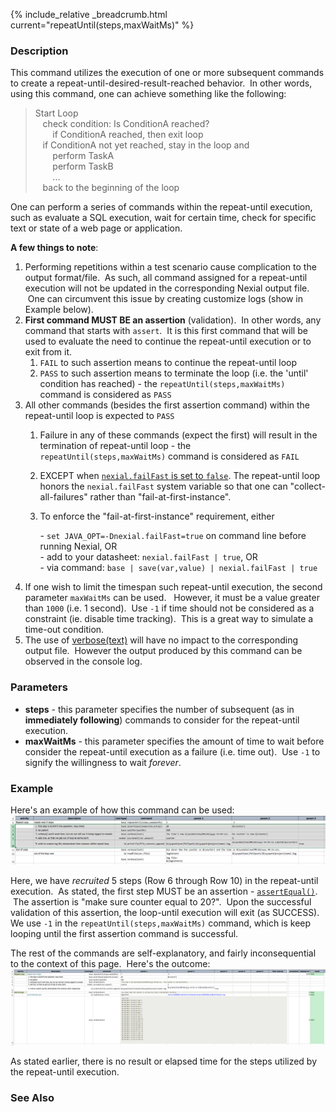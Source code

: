 {% include_relative _breadcrumb.html current="repeatUntil(steps,maxWaitMs)" %}


### Description
This command utilizes the execution of one or more subsequent commands to create a repeat-until-desired-result-reached 
behavior.  In other words, using this command, one can achieve something like the following:

> Start Loop<br/>
> &nbsp;&nbsp; check condition: Is ConditionA reached?<br/>
> &nbsp;&nbsp;&nbsp;&nbsp;&nbsp;&nbsp; if ConditionA reached, then exit loop<br/>
> &nbsp;&nbsp; if ConditionA not yet reached, stay in the loop and<br/>
> &nbsp;&nbsp;&nbsp;&nbsp;&nbsp;&nbsp; perform TaskA<br/>
> &nbsp;&nbsp;&nbsp;&nbsp;&nbsp;&nbsp; perform TaskB<br/>
> &nbsp;&nbsp;&nbsp;&nbsp;&nbsp;&nbsp; ...<br/>
> &nbsp;&nbsp; back to the beginning of the loop

One can perform a series of commands within the repeat-until execution, such as evaluate a SQL execution, wait for 
certain time, check for specific text or state of a web page or application.

**A few things to note**:
1. Performing repetitions within a test scenario cause complication to the output format/file.  As such, all command 
   assigned for a repeat-until execution will not be updated in the corresponding Nexial output file.  One can 
   circumvent this issue by creating customize logs (show in Example below).
2. **First command MUST BE an assertion** (validation).  In other words, any command that starts with `assert`.  It 
   is this first command that will be used to evaluate the need to continue the repeat-until execution or to exit 
   from it.
   1. `FAIL` to such assertion means to continue the repeat-until loop
   2. `PASS` to such assertion means to terminate the loop (i.e. the 'until' condition has reached) - the 
   `repeatUntil(steps,maxWaitMs)` command is considered as `PASS`
3. All other commands (besides the first assertion command) within the repeat-until loop is expected to `PASS`
   1. Failure in any of these commands (expect the first) will result in the termination of repeat-until loop - the 
   `repeatUntil(steps,maxWaitMs)` command is considered as `FAIL`
   2. EXCEPT when [`nexial.failFast` is set to `false`](../../systemvars/index.html#nexial.failFast). The repeat-until 
   loop honors the `nexial.failFast` system variable so that one can "collect-all-failures" rather than 
   "fail-at-first-instance".
   3. To enforce the "fail-at-first-instance" requirement, either
   
      - `set JAVA_OPT=-Dnexial.failFast=true` on command line before running Nexial, OR  
      - add to your datasheet: `nexial.failFast | true`, OR  
      - via command: `base | save(var,value) | nexial.failFast | true`
4. If one wish to limit the timespan such repeat-until execution, the second parameter `maxWaitMs` can be used.  
   However, it must be a value greater than `1000` (i.e. 1 second).  Use `-1` if time should not be considered as a 
   constraint (ie. disable time tracking).  This is a great way to simulate a time-out condition.
5. The use of [verbose(text)](verbose(text)) will have no impact to the corresponding output file.  However the 
			output produced by this command can be observed in the console log.


### Parameters
- **steps** \- this parameter specifies the number of subsequent (as in **immediately following**) commands to consider 
		for the repeat-until execution.
- **maxWaitMs** \- this parameter specifies the amount of time to wait before consider the repeat-until execution as 
		a failure (i.e. time out).  Use `-1` to signify the willingness to wait _forever_.


### Example
Here's an example of how this command can be used:<br/>
![script](image/repeatUntil_01.png)

Here, we have _recruited_ 5 steps (Row 6 through Row 10) in the repeat-until execution.  As stated, the first step 
MUST be an assertion - [`assertEqual()`](assertEqual(expected,actual)).  The assertion is "make sure counter 
equal to 20?".  Upon the successful validation of this assertion, the loop-until execution will exit (as SUCCESS).  
We use `-1` in the `repeatUntil(steps,maxWaitMs)` command, which is keep looping until the first assertion command is 
successful.  

The rest of the commands are self-explanatory, and fairly inconsequential to the context of this page.  Here's the 
outcome:<br/>
![output](image/repeatUntil_02.png)

As stated earlier, there is no result or elapsed time for the steps utilized by the repeat-until execution.


### See Also
